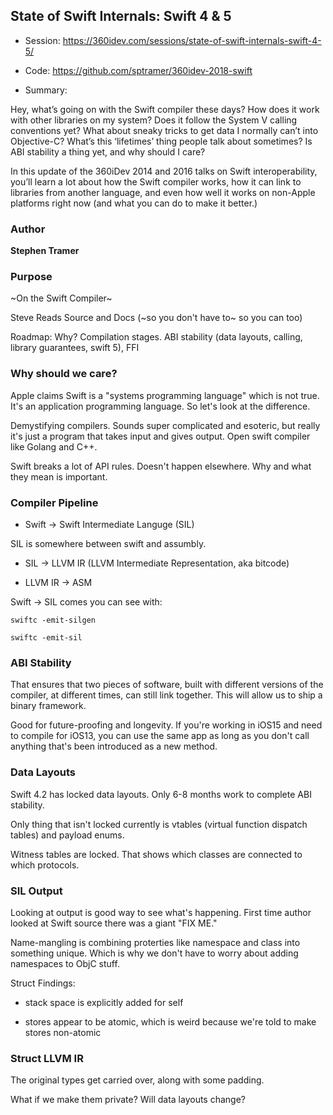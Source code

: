 ## State of Swift Internals: Swift 4 & 5

* Session: https://360idev.com/sessions/state-of-swift-internals-swift-4-5/

* Code: https://github.com/sptramer/360idev-2018-swift

* Summary:

Hey, what’s going on with the Swift compiler these days? How does it work with other libraries on my system? Does it follow the System V calling conventions yet? What about sneaky tricks to get data I normally can’t into Objective-C? What’s this ‘lifetimes’ thing people talk about sometimes? Is ABI stability a thing yet, and why should I care?

In this update of the 360iDev 2014 and 2016 talks on Swift interoperability, you’ll learn a lot about how the Swift compiler works, how it can link to libraries from another language, and even how well it works on non-Apple platforms right now (and what you can do to make it better.)

### Author

**Stephen Tramer**

### Purpose

~On the Swift Compiler~

Steve Reads Source and Docs (~so you don't have to~ so you can too)

Roadmap: Why? Compilation stages. ABI stability (data layouts, calling, library guarantees, swift 5), FFI

### Why should we care?

Apple claims Swift is a "systems programming language" which is not true.  It's an application programming language.  So let's look at the difference.

Demystifying compilers.  Sounds super complicated and esoteric, but really it's just a program that takes input and gives output.  Open swift compiler like Golang and C++.

Swift breaks a lot of API rules.  Doesn't happen elsewhere.  Why and what they mean is important.

### Compiler Pipeline

* Swift -> Swift Intermediate Languge (SIL)

SIL is somewhere between swift and assumbly.

* SIL -> LLVM IR (LLVM Intermediate Representation, aka bitcode)

* LLVM IR -> ASM

Swift -> SIL comes you can see with:

`swiftc -emit-silgen`

`swiftc -emit-sil`

### ABI Stability

That ensures that two pieces of software, built with different versions of the compiler, at different times, can still link together.  This will allow us to ship a binary framework.

Good for future-proofing and longevity.  If you're working in iOS15 and need to compile for iOS13, you can use the same app as long as you don't call anything that's been introduced as a new method.

### Data Layouts

Swift 4.2 has locked data layouts.  Only 6-8 months work to complete ABI stability.

Only thing that isn't locked currently is vtables (virtual function dispatch tables) and payload enums.

Witness tables are locked.  That shows which classes are connected to which protocols.

### SIL Output

Looking at output is good way to see what's happening.  First time author looked at Swift source there was a giant "FIX ME."

Name-mangling is combining proterties like namespace and class into something unique.  Which is why we don't have to worry about adding namespaces to ObjC stuff.

Struct Findings:

* stack space is explicitly added for self

* stores appear to be atomic, which is weird because we're told to make stores non-atomic

### Struct LLVM IR

The original types get carried over, along with some padding.

What if we make them private?  Will data layouts change?
